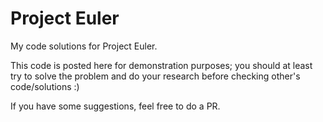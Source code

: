 # Project Euler
My code solutions for Project Euler.

This code is posted here for demonstration purposes; you should at least try to solve the problem and do your research before checking other's code/solutions :)

If you have some suggestions, feel free to do a PR.
